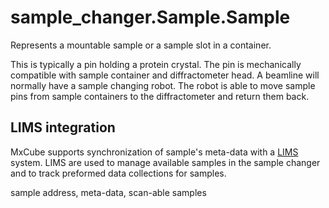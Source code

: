 # sample_changer.Sample.Sample

Represents a mountable sample or a sample slot in a container.

This is typically a pin holding a protein crystal.
The pin is mechanically compatible with sample container and diffractometer head.
A beamline will normally have a sample changing robot.
The robot is able to move sample pins from sample containers to the diffractometer and return them back.

## LIMS integration

MxCube supports synchronization of sample's meta-data with a [LIMS](glossary.md) system.
LIMS are used to manage available samples in the sample changer and to track preformed data collections for samples.

sample address, meta-data, scan-able samples
